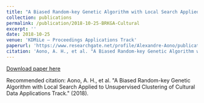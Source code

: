 ```yaml
---
title: "A Biased Random-key Genetic Algorithm with Local Search Applied to Unsupervised Clustering of Cultural Data "
collection: publications
permalink: /publication/2018-10-25-BRKGA-Cultural
excerpt: ''
date: 2018-10-25
venue: 'KDMiLe – Proceedings Applications Track'
paperurl: 'https://www.researchgate.net/profile/Alexandre-Aono/publication/330325486_A_Biased_Random-key_Genetic_Algorithm_with_Local_Search_Applied_to_Unsupervised_Clustering_of_Cultural_Data/links/5c39205692851c22a36e4535/A-Biased-Random-key-Genetic-Algorithm-with-Local-Search-Applied-to-Unsupervised-Clustering-of-Cultural-Data.pdf'
citation: 'Aono, A. H., et al. "A Biased Random-key Genetic Algorithm with Local Search Applied to Unsupervised Clustering of Cultural Data Applications Track." (2018).'
---
```


[Download paper here](https://www.researchgate.net/profile/Alexandre-Aono/publication/330325486_A_Biased_Random-key_Genetic_Algorithm_with_Local_Search_Applied_to_Unsupervised_Clustering_of_Cultural_Data/links/5c39205692851c22a36e4535/A-Biased-Random-key-Genetic-Algorithm-with-Local-Search-Applied-to-Unsupervised-Clustering-of-Cultural-Data.pdf)

Recommended citation: Aono, A. H., et al. "A Biased Random-key Genetic Algorithm with Local Search Applied to Unsupervised Clustering of Cultural Data Applications Track." (2018).
